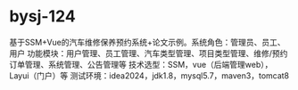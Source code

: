 # bysj-124
基于SSM+Vue的汽车维修保养预约系统+论文示例。系统角色：管理员、员工、用户 功能模块：用户管理、员工管理、汽车类型管理、项目类型管理、维修/预约订单管理、系统管理、公告管理等 技术选型：SSM，vue（后端管理web），Layui（门户）等 测试环境：idea2024，jdk1.8，mysql5.7，maven3，tomcat8
